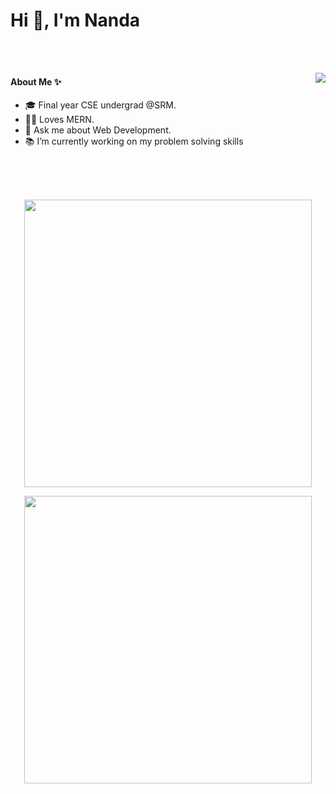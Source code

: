 <h1 align="left">Hi 👋, I'm Nanda</h1>

 


<br><br>

 <img align="right" src="https://github-readme-streak-stats.herokuapp.com/?user=whitedevil31&theme=nightowl&border_radius=20" />
 
 #### About Me ✨
- 🎓 Final year CSE undergrad @SRM.
- 👨‍💻 Loves MERN.
- 💬 Ask me about Web Development.
- 📚 I’m currently working on my problem solving skills


<br><br><br>
<p align = "center">
  <img align="center" src="https://github-readme-stats.vercel.app/api?username=whitedevil31&theme=nightowl&count_private=true&include_all_commits=true&border_radius=20&show_icons=true&custom_title=%20Nanda%27s%20GitHub%20Stats%20" width="460" />
</p>
<p align = "center">
   <img align="center" src="https://github-readme-stats.vercel.app/api/top-langs/?username=whitedevil31&theme=nightowl&layout=compact&langs_count=6&border_radius=20&count_private=true&include_all_commits=true&custom_title=%20Most%20Used%20Languages%20By%20Nanda" width="460" />
</p>
